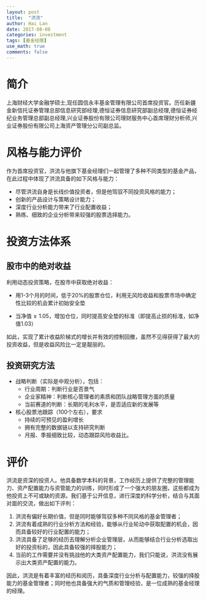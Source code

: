 ```yaml
---
layout: post
title:  "洪流"
author: Hai Lan
date: 2017-08-08
categories: investment
tags: [基金经理]
use_math: true
comments: false
---
```


# 简介
上海财经大学金融学硕士,现任圆信永丰基金管理有限公司首席投资官。历任新疆金新信托证券管理总部信息研究部经理,德恒证券信息研究部副总经理,德恒证券经纪业务管理总部副总经理,兴业证券股份有限公司理财服务中心首席理财分析师,兴业证券股份有限公司上海资产管理分公司副总监。

# 风格与能力评价

作为首席投资官，洪流与他旗下基金经理们一起管理了多种不同类型的基金产品，在此过程中体现了洪流具备的如下风格与能力：

* 尽管洪流自身是长线价值投资者，但是他驾驭不同投资风格的能力；
* 创新的产品设计与策略设计能力；
* 深度行业分析能力带来了行业配置收益；
* 熟练、细致的企业分析带来较强的股票选择能力。


# 投资方法体系

## 股市中的绝对收益

利用动态投资策略，在股市中获取绝对收益：

* 用1-3个月的时间，低于20%的股票仓位，利用无风险收益和股票市场中确定性比较的机会累计初始安全垫

* 当净值$\geq 1.05$，增加仓位，同时提高安全垫的标准（即提高止损的标准，如净值1.03）

如此，实现了累计收益阶梯式的增长并有效的控制回撤，虽然不见得获得了最大的投资收益，但是收益风险比一定是靓丽的。

## 投资研究方法

* 战略判断（实际是中观分析），包括：
  + 行业周期：判断行业是否景气
  + 企业家精神：判断核心管理者的素质和团队战略管理方面的质量
  + 当前赛道的判断：长期的毛利水平，是否适应新的发展等
* 核心股票池跟踪（100个左右），要求
  + 持续的可预见的盈利增长
  + 拥有完整的数据链以支持研究判断
  + 月报、季报细致比较，动态跟踪风险收益比。


# 评价
洪流是资深的投资人。他具备数学本科的背景，工作经历上提供了完整的管理能力、资产配置能力与资管能力的训练，同时形成了一个强大的朋友圈，这些都成为他投资上不可或缺的资源。我们基于公开信息，进行深度的科学分析，结合与其面对面的交流，做出如下评判：

1. 洪流有偏好长期价值，但是同时能够驾驭多种不同风格的基金管理者；
2. 洪流有着成熟的行业分析方法和经验，能够从行业轮动中获取配置的机会，因而具备较好的行业配置的能力；
3. 洪流具备了足够的经历去理解分析企业管理层，从而能够结合行业分析选取出好的投资标的，因此具备较强的择股能力；
4. 当前的工作需要并没有挑战他的大类资产配置能力，我们只能说，洪流没有展示出大类资产配置的能力。

因此，洪流是有着丰富的经历和阅历，具备深度行业分析与配置能力，较强的择股能力的基金管理者；同时他也具备强大的气质和管理经验，是一位成熟的基金经理的经理。
